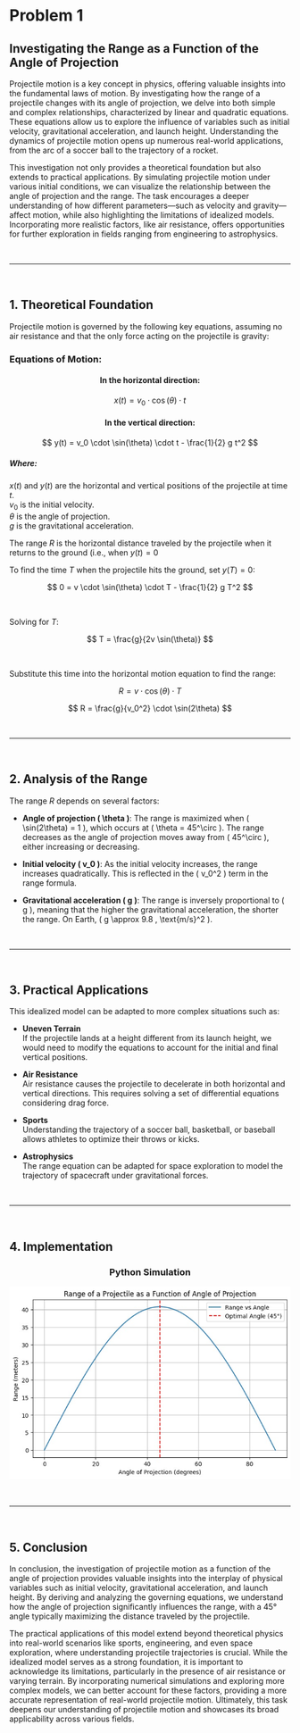 # Problem 1

## Investigating the Range as a Function of the Angle of Projection

Projectile motion is a key concept in physics, offering valuable insights into the fundamental laws of motion. By investigating how the range of a projectile changes with its angle of projection, we delve into both simple and complex relationships, characterized by linear and quadratic equations. These equations allow us to explore the influence of variables such as initial velocity, gravitational acceleration, and launch height. Understanding the dynamics of projectile motion opens up numerous real-world applications, from the arc of a soccer ball to the trajectory of a rocket.

This investigation not only provides a theoretical foundation but also extends to practical applications. By simulating projectile motion under various initial conditions, we can visualize the relationship between the angle of projection and the range. The task encourages a deeper understanding of how different parameters—such as velocity and gravity—affect motion, while also highlighting the limitations of idealized models. Incorporating more realistic factors, like air resistance, offers opportunities for further exploration in fields ranging from engineering to astrophysics.

<br>
<hr>
<br>

## 1. Theoretical Foundation
Projectile motion is governed by the following key equations, assuming no air resistance and that the only force acting on the projectile is gravity:
  
  
### Equations of Motion:

#### <center>In the horizontal direction:</center>
$$ x(t) = v_0 \cdot \cos(\theta) \cdot t $$

#### <center>In the vertical direction:</center>
$$ y(t) = v_0 \cdot \sin(\theta) \cdot t - \frac{1}{2} g t^2 $$
  
##### Where:
$x(t)$ and $y(t)$ are the horizontal and vertical positions of the projectile at time $t$.
<br>
$v_0$ is the initial velocity.
<br>
$θ$ is the angle of projection.
<br>
$g$ is the gravitational acceleration.
  
The range $R$ is the horizontal distance traveled by the projectile when it returns to the ground (i.e., when $y(t) = 0$
  
To find the time $T$ when the projectile hits the ground, set $y(T)=0$:
  
$$ 0 = v \cdot \sin(\theta) \cdot T - \frac{1}{2} g T^2 $$

<br>

Solving for $T$:
  
$$ T = \frac{g}{2v \sin(\theta)} $$

<br>
  
Substitute this time into the horizontal motion equation to find the range:

$$ R = v \cdot \cos(\theta) \cdot T $$  

$$ R = \frac{g}{v_0^2} \cdot \sin(2\theta) $$

<br>
<hr>
<br>

## 2. Analysis of the Range

The range $R$ depends on several factors:

- **Angle of projection \( \theta \)**: The range is maximized when \( \sin(2\theta) = 1 \), which occurs at \( \theta = 45^\circ \). The range decreases as the angle of projection moves away from \( 45^\circ \), either increasing or decreasing.

- **Initial velocity \( v_0 \)**: As the initial velocity increases, the range increases quadratically. This is reflected in the \( v_0^2 \) term in the range formula.

- **Gravitational acceleration \( g \)**: The range is inversely proportional to \( g \), meaning that the higher the gravitational acceleration, the shorter the range. On Earth, \( g \approx 9.8 \, \text{m/s}^2 \).

<br>
<hr>
<br>

## 3. Practical Applications
This idealized model can be adapted to more complex situations such as:

- **Uneven Terrain**  
  If the projectile lands at a height different from its launch height, we would need to modify the equations to account for the initial and final vertical positions.

- **Air Resistance**  
  Air resistance causes the projectile to decelerate in both horizontal and vertical directions. This requires solving a set of differential equations considering drag force.

- **Sports**  
  Understanding the trajectory of a soccer ball, basketball, or baseball allows athletes to optimize their throws or kicks.
  
- **Astrophysics**  
  The range equation can be adapted for space exploration to model the trajectory of spacecraft under gravitational forces.

<br>
<hr>
<br>

## 4. Implementation
### <center>Python Simulation</center>
<p align="center">
  <img src="https://raw.githubusercontent.com/elidavidsia/Physics-Lab/main/docs/1%20Physics/1%20Mechanics/Problem1.jpg">
</p>

<br>
<hr>
<br>

## 5. Conclusion
In conclusion, the investigation of projectile motion as a function of the angle of projection provides valuable insights into the interplay of physical variables such as initial velocity, gravitational acceleration, and launch height. By deriving and analyzing the governing equations, we understand how the angle of projection significantly influences the range, with a 45° angle typically maximizing the distance traveled by the projectile. 

The practical applications of this model extend beyond theoretical physics into real-world scenarios like sports, engineering, and even space exploration, where understanding projectile trajectories is crucial. While the idealized model serves as a strong foundation, it is important to acknowledge its limitations, particularly in the presence of air resistance or varying terrain. By incorporating numerical simulations and exploring more complex models, we can better account for these factors, providing a more accurate representation of real-world projectile motion. Ultimately, this task deepens our understanding of projectile motion and showcases its broad applicability across various fields.

<br>
